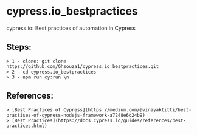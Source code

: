 # cypress.io_bestpractices
cypress.io: Best practices of automation in Cypress


## Steps:
```
> 1 - clone: git clone https://github.com/Ghsouza1/cypress.io_bestpractices.git
> 2 - cd cypress.io_bestpractices
> 3 - npm run cy:run \n
```

## References:
```
> [Best Practices of Cypress](https://medium.com/@vinayaktitti/best-practises-of-cypress-nodejs-framework-a7248e6d24b9)
> [Best Practices](https://docs.cypress.io/guides/references/best-practices.html)
```
